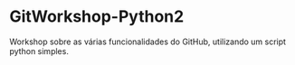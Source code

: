 # GitWorkshop-Python2
Workshop sobre as várias funcionalidades do GitHub, utilizando um script python simples. 
